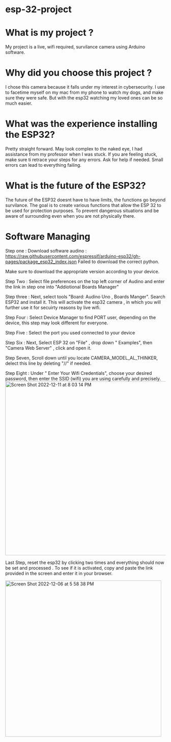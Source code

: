 # esp-32-project

# What is my project ? 

My project is a live, wifi required, survilance camera using Arduino software.
 
 # Why did you choose this project ?
 
 I chose this camera because it falls under my interest in cybersecurity. I use to facetime myself on my mac from my phone to watch my dogs, and make sure they were safe. But with the esp32 watching my loved ones can be so much easier.      
 
 
 # What was the experience installing the ESP32?
 
 Pretty straight forward. May look complex to the naked eye, I had assistance from my professor when I was stuck. If you are feeling stuck, make sure ti retrace your steps for any errors. Ask for help if needed. Small errors can lead to everything failing. 

# What is the future of the ESP32? 

 The future of the ESP32 doesnt have to have limits, the functions go beyond survilance. The goal is to create various functions that allow the ESP 32 to be used for protection purposes. To prevent dangerous situations and be aware of surrounding even when you are not physically there. 
 
 # Software Managing 

Step one : Download software audino  : https://raw.githubusercontent.com/espressif/arduino-esp32/gh-pages/package_esp32_index.json 
 Failed to download the correct python. 
 
 
 Make sure to download the appropriate version according to your device. 
 
 
 
 Step Two : Select file preferences on the top left corner of Audino and enter the link in step one into "Addiotional Boards Manager"
 
 Step three : Next, select tools "Board: Audino Uno , Boards Manger". Search ESP32 and install it. This will activate the esp32 camera
, in which you will further use it for secuirty reasons by live wifi. 

 Step Four : Select Device Manager to find PORT user, depending on the device, this step may look different for everyone.
 
 Step Five : Select the port you used connected to your device
 
 
 Step Six : Next, Select ESP 32 on "File" , drop down " Examples", then "Camera Web Server" , click and open it.
 
 Step Seven, Scroll down until you locate CAMERA_MODEL_AL_THINKER, delect this line by deleting "//" if needed.
 
 Step Eight : Under " Enter Your Wifi Credentials", choose your desired password, then enter the SSID (wifi) you are using carefully and precisely.
 <img width="546" alt="Screen Shot 2022-12-11 at 8 03 14 PM" src="https://user-images.githubusercontent.com/113206265/206940592-45cfed77-4c6f-4ce4-ac92-3efd534524d7.png">

 Last Step, reset the esp32 by clicking two times and everything should now be set and processed . To see if it is activated, copy and paste the link provided in the screen and enter it in your browser. 
 
 <img width="490" alt="Screen Shot 2022-12-06 at 5 58 38 PM" src="https://user-images.githubusercontent.com/113206265/206940512-8fc61337-e6f9-48ee-842c-e8b71d8e2ff6.png">

 
